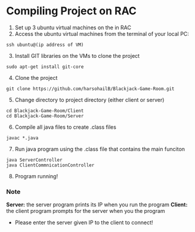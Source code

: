 # Compiling Project on RAC

1. Set up 3 ubuntu virtual machines on the in RAC
2. Access the ubuntu virtual machines from the terminal of your local PC:

```
ssh ubuntu@(ip address of VM)
```

3. Install GIT libraries on the VMs to clone the project

```
sudo apt-get install git-core
```

4. Clone the project 

```
git clone https://github.com/harsohailB/Blackjack-Game-Room.git
```

5. Change directory to project directory (either client or server)

```
cd Blackjack-Game-Room/Client
cd Blackjack-Game-Room/Server
```

6. Compile all java files to create .class files

```
javac *.java
```

7. Run java program using the .class file that contains the main funciton

```
java ServerController
java ClientCommnicationController
```

8. Program running!

### Note 

**Server:** the server program prints its IP when you run the program
**Client:** the client program prompts for the server when you the program

* Please enter the server given IP to the client to connect!
